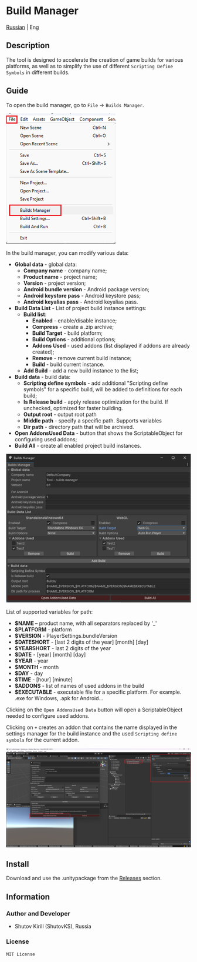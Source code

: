 # Build Manager

[Russian](./README.md) | Eng

## Description

The tool is designed to accelerate the creation of game builds for various platforms, as well as to simplify the use of different `Scripting Define Symbols` in different builds.

## Guide

To open the build manager, go to `File` -> `Builds Manager`.

![screenshot](resources/screenshots/screenshot_1.png)

In the build manager, you can modify various data:

* **Global data** - global data:
  * **Company name** - company name;
  * **Product name** - project name;
  * **Version** - project version;
  * **Android bundle version** - Android package version;
  * **Android keystore pass** - Android keystore pass;
  * **Android keyalias pass** - Android keyalias pass.
* **Build Data List** - List of project build instance settings:
  * **Build list**:
    * **Enabled** - enable/disable instance;
    * **Compress** - create a .zip archive;
    * **Build Target** - build platform;
    * **Build Options** - additional options;
    * **Addons Used** - used addons (list displayed if addons are already created);
    * **Remove** - remove current build instance;
    * **Build** - build current instance.
  * **Add Build** - add a new build instance to the list;
* **Build data** - build data:
  * **Scripting define symbols** - add additional "Scripting define symbols" for a specific build, will be added to definitions for each build;
  * **Is Release build** - apply release optimization for the build. If unchecked, optimized for faster building.
  * **Output root** - output root path
  * **Middle path** - specify a specific path. Supports variables
  * **Dir path** - directory path that will be archived.
* **Open AddonsUsed Data** - button that shows the ScriptableObject for configuring used addons;
* **Build All** - create all enabled project build instances.

![screenshot](resources/screenshots/screenshot_2.png)

List of supported variables for path:

* **$NAME –** product name, with all separators replaced by '_'
* **$PLATFORM** - platform
* **$VERSION** - PlayerSettings.bundleVersion
* **$DATESHORT** - [last 2 digits of the year] [month] [day]
* **$YEARSHORT** - last 2 digits of the year
* **$DATE** - [year] [month] [day]
* **$YEAR** - year
* **$MONTH** - month
* **$DAY** - day
* **$TIME** - [hour] [minute]
* **$ADDONS** - list of names of used addons in the build
* **$EXECUTABLE** - executable file for a specific platform. For example. .exe for Windows, .apk for Android...

Clicking on the `Open AddonsUsed Data` button will open a ScriptableObject needed to configure used addons.

Clicking on `+` creates an addon that contains the name displayed in the settings manager for the build instance and the used `Scripting define symbols` for the current addon.

![screenshot](resources/screenshots/screenshot_3.png)

## Install

Download and use the .unitypackage from the [Releases](https://github.com/ShutovKS/Builds-Manager/releases) section.

## Information

### Author and Developer

* Shutov Kirill (ShutovKS), Russia

### License

``` text
MIT License
```

